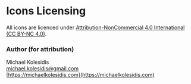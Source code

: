 # Icons Licensing

All icons are licenced under [Attribution-NonCommercial 4.0 International (CC BY-NC 4.0)](https://creativecommons.org/licenses/by-nc/4.0/).

### Author (for attribution)

Michael Kolesidis  
[michael.kolesidis@gmail.com](michael.kolesidis@gmail.com)  
[https://michaelkolesidis.com](https://michaelkolesidis.com)
